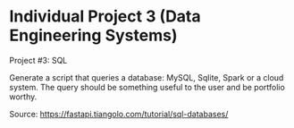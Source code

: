 # Individual Project 3 (Data Engineering Systems)

Project #3: SQL

Generate a script that queries a database: MySQL, Sqlite, Spark or a cloud system.
The query should be something useful to the user and be portfolio worthy.


Source: https://fastapi.tiangolo.com/tutorial/sql-databases/